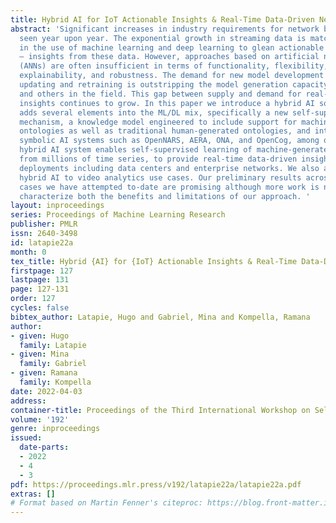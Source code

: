 ```yaml
---
title: Hybrid AI for IoT Actionable Insights & Real-Time Data-Driven Networks
abstract: 'Significant increases in industry requirements for network bandwidth are
  seen year upon year. The exponential growth in streaming data is matched by an increase
  in the use of machine learning and deep learning to glean actionable – ideally real-time
  – insights from these data. However, approaches based on artificial neural networks
  (ANNs) are often insufficient in terms of functionality, flexibility, accuracy,
  explainability, and robustness. The demand for new model development and continual
  updating and retraining is outstripping the model generation capacity of data scientists
  and others in the field. This gap between supply and demand for real-time data driven
  insights continues to grow. In this paper we introduce a hybrid AI solution which
  adds several elements into the ML/DL mix, specifically a new self-supervised learning
  mechanism, a knowledge model engineered to include support for machine generated
  ontologies as well as traditional human-generated ontologies, and interfaces to
  symbolic AI systems such as OpenNARS, AERA, ONA, and OpenCog, among other elements. Our
  hybrid AI system enables self-supervised learning of machine-generated ontologies
  from millions of time series, to provide real-time data-driven insights for large-scale
  deployments including data centers and enterprise networks. We also apply the same
  hybrid AI to video analytics use cases. Our preliminary results across all the use
  cases we have attempted to-date are promising although more work is needed to fully
  characterize both the benefits and limitations of our approach. '
layout: inproceedings
series: Proceedings of Machine Learning Research
publisher: PMLR
issn: 2640-3498
id: latapie22a
month: 0
tex_title: Hybrid {AI} for {IoT} Actionable Insights & Real-Time Data-Driven Networks
firstpage: 127
lastpage: 131
page: 127-131
order: 127
cycles: false
bibtex_author: Latapie, Hugo and Gabriel, Mina and Kompella, Ramana
author:
- given: Hugo
  family: Latapie
- given: Mina
  family: Gabriel
- given: Ramana
  family: Kompella
date: 2022-04-03
address:
container-title: Proceedings of the Third International Workshop on Self-Supervised Learning
volume: '192'
genre: inproceedings
issued:
  date-parts:
  - 2022
  - 4
  - 3
pdf: https://proceedings.mlr.press/v192/latapie22a/latapie22a.pdf
extras: []
# Format based on Martin Fenner's citeproc: https://blog.front-matter.io/posts/citeproc-yaml-for-bibliographies/
---
```

